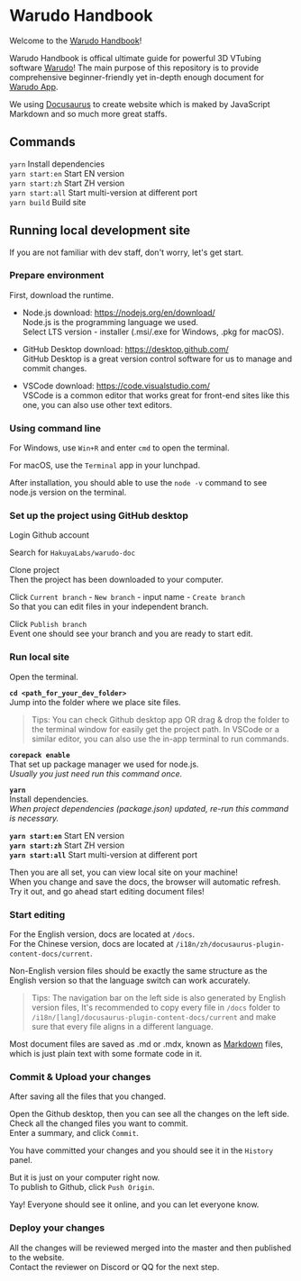 
# Warudo Handbook

Welcome to the [Warudo Handbook](https://docs.warudo.app/)!

Warudo Handbook is offical ultimate guide for powerful 3D VTubing software [Warudo](https://warudo.app/)! The main purpose of this repository is to provide comprehensive beginner-friendly yet in-depth enough document for [Warudo App](https://warudo.app/).

We using [Docusaurus](https://docusaurus.io/) to create website which is maked by JavaScript Markdown and so much more great staffs.

## Commands

`yarn` Install dependencies  
`yarn start:en` Start EN version  
`yarn start:zh` Start ZH version  
`yarn start:all` Start multi-version at different port  
`yarn build` Build site

 
## Running local development site

If you are not familiar with dev staff, don't worry, let's get start.

### Prepare environment

First, download the runtime. 

 - Node.js download: https://nodejs.org/en/download/  
	Node.js is the programming language we used.  
	Select LTS version - installer (.msi/.exe for Windows, .pkg for macOS).

 - GitHub Desktop download: https://desktop.github.com/  
    GitHub Desktop is a great version control software for us to manage and commit changes.

 - VSCode download: https://code.visualstudio.com/  
	VSCode is a common editor that works great for front-end sites like this one, you can also use other text editors.

### Using command line

For Windows, use `Win+R` and enter `cmd` to open the terminal.

For macOS, use the `Terminal` app in your lunchpad.

After installation, you should able to use the `node -v` command to see node.js version on the terminal.

### Set up the project using GitHub desktop

Login Github account

Search for `HakuyaLabs/warudo-doc` 

Clone project  
Then the project has been downloaded to your computer.

Click `Current branch` - `New branch` - input name - `Create branch`    
So that you can edit files in your independent branch.

Click `Publish branch`  
Event one should see your branch and you are ready to start edit.

### Run local site

Open the terminal.

**`cd <path_for_your_dev_folder>`**  
Jump into the folder where we place site files.

> Tips: You can check Github desktop app OR drag & drop the folder to the terminal window for easily get the project path. In VSCode or a similar editor, you can also use the in-app terminal to run commands.

**`corepack enable`**   
That set up package manager we used for node.js.  
*Usually you just need run this command once.*

**`yarn`**  
Install dependencies.  
*When project dependencies (package.json) updated, re-run this command is necessary.*

**`yarn start:en`** Start EN version  
**`yarn start:zh`** Start ZH version  
**`yarn start:all`** Start multi-version at different port  

Then you are all set, you can view local site on your machine!  
When you change and save the docs, the browser will automatic refresh.  
Try it out, and go ahead start editing document files!  

### Start editing

For the English version, docs are located at `/docs`.  
For the Chinese version, docs are located at `/i18n/zh/docusaurus-plugin-content-docs/current`.  

Non-English version files should be exactly the same structure as the English version so that the language switch can work accurately.  

> Tips: The navigation bar on the left side is also generated by English version files, 
> It's recommended to copy every file in `/docs` folder to `/i18n/[lang]/docusaurus-plugin-content-docs/current` and make sure that every file aligns in a different language.

Most document files are saved as .md or .mdx, known as [Markdown](https://www.markdownguide.org/) files,   
which is just plain text with some formate code in it.

### Commit & Upload your changes

After saving all the files that you changed.   

Open the Github desktop, then you can see all the changes on the left side.  
Check all the changed files you want to commit.  
Enter a summary, and click `Commit`.  

You have committed your changes and you should see it in the `History` panel.  

But it is just on your computer right now.  
To publish to Github, click `Push Origin`.  

Yay! Everyone should see it online, and you can let everyone know.

### Deploy your changes

All the changes will be reviewed merged into the master and then published to the website.  
Contact the reviewer on Discord or QQ for the next step. 

